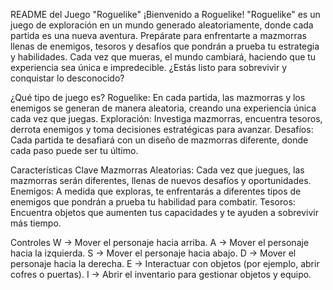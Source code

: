 
README del Juego "Roguelike"
¡Bienvenido a Roguelike!
"Roguelike" es un juego de exploración en un mundo generado aleatoriamente, donde cada partida es una nueva aventura. Prepárate para enfrentarte a mazmorras llenas de enemigos, tesoros y desafíos que pondrán a prueba tu estrategia y habilidades. Cada vez que mueras, el mundo cambiará, haciendo que tu experiencia sea única e impredecible. ¿Estás listo para sobrevivir y conquistar lo desconocido?

¿Qué tipo de juego es?
Roguelike: En cada partida, las mazmorras y los enemigos se generan de manera aleatoria, creando una experiencia única cada vez que juegas.
Exploración: Investiga mazmorras, encuentra tesoros, derrota enemigos y toma decisiones estratégicas para avanzar.
Desafíos: Cada partida te desafiará con un diseño de mazmorras diferente, donde cada paso puede ser tu último.

Características Clave
Mazmorras Aleatorias: Cada vez que juegues, las mazmorras serán diferentes, llenas de nuevos desafíos y oportunidades.
Enemigos: A medida que exploras, te enfrentarás a diferentes tipos de enemigos que pondrán a prueba tu habilidad para combatir.
Tesoros: Encuentra objetos que aumenten tus capacidades y te ayuden a sobrevivir más tiempo.

Controles
W -> Mover el personaje hacia arriba.
A -> Mover el personaje hacia la izquierda.
S -> Mover el personaje hacia abajo.
D -> Mover el personaje hacia la derecha.
E -> Interactuar con objetos (por ejemplo, abrir cofres o puertas).
I -> Abrir el inventario para gestionar objetos y equipo.
